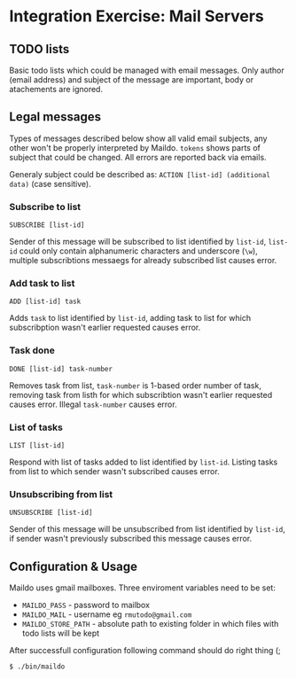 # Integration Exercise: Mail Servers
## TODO lists

Basic todo lists which could be managed with email messages. Only author (email address) and subject of the message are important, body or atachements are ignored.

## Legal messages
Types of messages described below show all valid email subjects, any other won't be properly interpreted by Maildo. `tokens` shows parts of subject that could be changed. All errors are reported back via emails. 

Generaly subject could be described as: `ACTION [list-id] (additional data)` (case sensitive).

### Subscribe to list

    SUBSCRIBE [list-id] 

Sender of this message will be subscribed to list identified by `list-id`, `list-id` could only contain alphanumeric characters and underscore (`\w`), multiple subscribtions messaegs for already subscribed list causes error.

### Add task to list

    ADD [list-id] task 
    
Adds `task` to list identified by `list-id`, adding task to list for which subscribption wasn't earlier requested causes error.

### Task done

    DONE [list-id] task-number

Removes task from list, `task-number` is 1-based order number of task, removing task from listh for which subscribtion wasn't earlier requested causes error. Illegal `task-number` causes error.

### List of tasks

    LIST [list-id] 
    
Respond with list of tasks added to list identified by `list-id`. Listing tasks from list to which sender wasn't subscribed causes error.


### Unsubscribing from list

    UNSUBSCRIBE [list-id] 
    
Sender of this message will be unsubscribed from list identified by `list-id`, if sender wasn't previously subscribed this message causes error.

## Configuration & Usage

Maildo uses gmail mailboxes. Three enviroment variables need to be set:

 * `MAILDO_PASS` - password to mailbox 
 * `MAILDO_MAIL` - username eg `rmutodo@gmail.com`
 * `MAILDO_STORE_PATH` - absolute path to existing folder in which files with todo lists will be kept

After successfull configuration following command should do right thing (;

    $ ./bin/maildo

